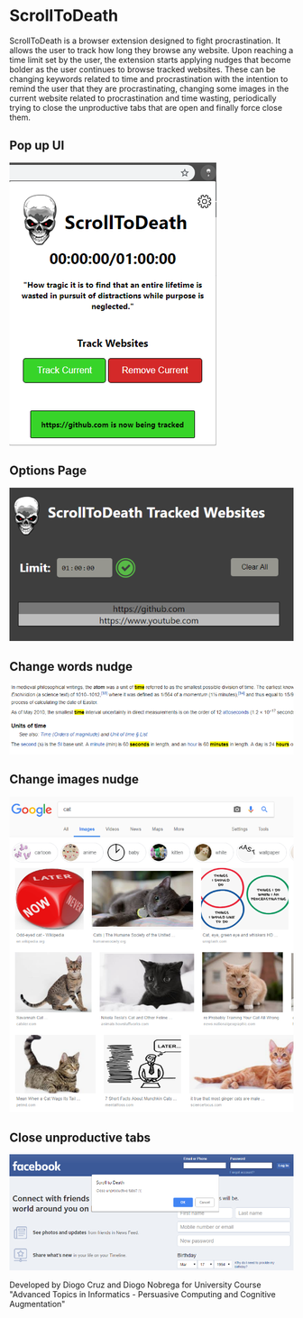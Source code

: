 # ScrollToDeath

ScrollToDeath is a browser extension designed to fight procrastination. It allows the user to track how long they browse any website. Upon reaching a time limit set by the user, the extension starts applying nudges that become bolder as the user continues to browse tracked websites. These can be changing keywords related to time and procrastination with the intention to remind the user that they are procrastinating, changing some images in the current website related to procrastination and time wasting, periodically trying to close the unproductive tabs that are open and finally force close them.

## Pop up UI
![alt text](https://github.com/dcx2202/ScrollToDeath/blob/master/readme_imgs/image_1.png)

## Options Page
![alt text](https://github.com/dcx2202/ScrollToDeath/blob/master/readme_imgs/image_2.png)

## Change words nudge
![alt text](https://github.com/dcx2202/ScrollToDeath/blob/master/readme_imgs/image_5.png)

## Change images nudge
![alt text](https://github.com/dcx2202/ScrollToDeath/blob/master/readme_imgs/image_4.png)

## Close unproductive tabs
![alt text](https://github.com/dcx2202/ScrollToDeath/blob/master/readme_imgs/image_3.png)

Developed by Diogo Cruz and Diogo Nobrega for University Course "Advanced Topics in Informatics - Persuasive Computing and Cognitive Augmentation"
